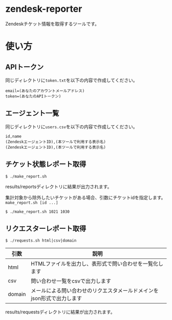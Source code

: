 # zendesk-reporter
Zendeskチケット情報を取得するツールです。

# 使い方
## APIトークン
同じディレクトリに`token.txt`を以下の内容で作成してください。

```text
email=(あなたのアカウントメールアドレス)
token=(あなたのAPIトークン)
```

## エージェント一覧
同じディレクトリに`users.csv`を以下の内容で作成してください。

```csv
id,name
(ZendeskエージェントID),(本ツールで利用する表示名)
(ZendeskエージェントID),(本ツールで利用する表示名)
```

## チケット状態レポート取得

```shell
$ ./make_report.sh
```

results/reportsディレクトリに結果が出力されます。

集計対象から除外したいチケットがある場合、引数にチケットidを指定します。
`make_report.sh [id ...]`

```shell
$ ./make_report.sh 1021 1030
```

## リクエスターレポート取得

```shell
$ ./requests.sh html|csv|domain
```

|引数|説明|
|---|---|
|html|HTMLファイルを出力し、表形式で問い合わせを一覧化します|
|csv|問い合わせ一覧をcsvで出力します|
|domain|メールによる問い合わせのリクエスタメールドメインをjson形式で出力します|

results/requestsディレクトリに結果が出力されます。
